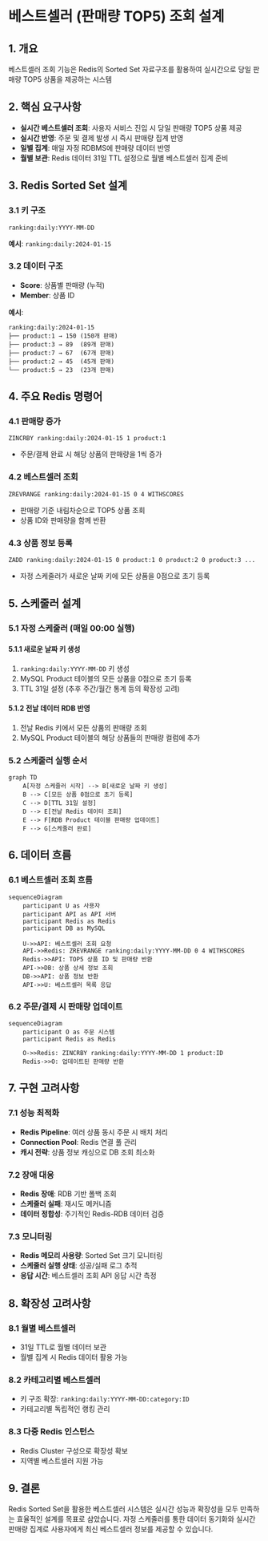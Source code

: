 # 베스트셀러 (판매량 TOP5) 조회 설계

## 1. 개요

베스트셀러 조회 기능은 Redis의 Sorted Set 자료구조를 활용하여 실시간으로 당일 판매량 TOP5 상품을 제공하는 시스템

## 2. 핵심 요구사항

- **실시간 베스트셀러 조회**: 사용자 서비스 진입 시 당일 판매량 TOP5 상품 제공
- **실시간 반영**: 주문 및 결제 발생 시 즉시 판매량 집계 반영
- **일별 집계**: 매일 자정 RDBMS에 판매량 데이터 반영
- **월별 보관**: Redis 데이터 31일 TTL 설정으로 월별 베스트셀러 집계 준비

## 3. Redis Sorted Set 설계

### 3.1 키 구조
```
ranking:daily:YYYY-MM-DD
```

**예시**: `ranking:daily:2024-01-15`

### 3.2 데이터 구조
- **Score**: 상품별 판매량 (누적)
- **Member**: 상품 ID

**예시**:
```
ranking:daily:2024-01-15
├── product:1 → 150 (150개 판매)
├── product:3 → 89  (89개 판매)
├── product:7 → 67  (67개 판매)
├── product:2 → 45  (45개 판매)
└── product:5 → 23  (23개 판매)
```

## 4. 주요 Redis 명령어

### 4.1 판매량 증가
```redis
ZINCRBY ranking:daily:2024-01-15 1 product:1
```
- 주문/결제 완료 시 해당 상품의 판매량을 1씩 증가

### 4.2 베스트셀러 조회
```redis
ZREVRANGE ranking:daily:2024-01-15 0 4 WITHSCORES
```
- 판매량 기준 내림차순으로 TOP5 상품 조회
- 상품 ID와 판매량을 함께 반환

### 4.3 상품 정보 등록
```redis
ZADD ranking:daily:2024-01-15 0 product:1 0 product:2 0 product:3 ...
```
- 자정 스케줄러가 새로운 날짜 키에 모든 상품을 0점으로 초기 등록

## 5. 스케줄러 설계

### 5.1 자정 스케줄러 (매일 00:00 실행)

#### 5.1.1 새로운 날짜 키 생성
1. `ranking:daily:YYYY-MM-DD` 키 생성
2. MySQL Product 테이블의 모든 상품을 0점으로 초기 등록
3. TTL 31일 설정 (추후 주간/월간 통계 등의 확장성 고려)

#### 5.1.2 전날 데이터 RDB 반영
1. 전날 Redis 키에서 모든 상품의 판매량 조회
2. MySQL Product 테이블의 해당 상품들의 판매량 컬럼에 추가

### 5.2 스케줄러 실행 순서
```mermaid
graph TD
    A[자정 스케줄러 시작] --> B[새로운 날짜 키 생성]
    B --> C[모든 상품 0점으로 초기 등록]
    C --> D[TTL 31일 설정]
    D --> E[전날 Redis 데이터 조회]
    E --> F[RDB Product 테이블 판매량 업데이트]
    F --> G[스케줄러 완료]
```

## 6. 데이터 흐름

### 6.1 베스트셀러 조회 흐름
```mermaid
sequenceDiagram
    participant U as 사용자
    participant API as API 서버
    participant Redis as Redis
    participant DB as MySQL

    U->>API: 베스트셀러 조회 요청
    API->>Redis: ZREVRANGE ranking:daily:YYYY-MM-DD 0 4 WITHSCORES
    Redis->>API: TOP5 상품 ID 및 판매량 반환
    API->>DB: 상품 상세 정보 조회
    DB->>API: 상품 정보 반환
    API->>U: 베스트셀러 목록 응답
```

### 6.2 주문/결제 시 판매량 업데이트
```mermaid
sequenceDiagram
    participant O as 주문 시스템
    participant Redis as Redis

    O->>Redis: ZINCRBY ranking:daily:YYYY-MM-DD 1 product:ID
    Redis->>O: 업데이트된 판매량 반환
```

## 7. 구현 고려사항

### 7.1 성능 최적화
- **Redis Pipeline**: 여러 상품 동시 주문 시 배치 처리
- **Connection Pool**: Redis 연결 풀 관리
- **캐시 전략**: 상품 정보 캐싱으로 DB 조회 최소화

### 7.2 장애 대응
- **Redis 장애**: RDB 기반 폴백 조회
- **스케줄러 실패**: 재시도 메커니즘
- **데이터 정합성**: 주기적인 Redis-RDB 데이터 검증

### 7.3 모니터링
- **Redis 메모리 사용량**: Sorted Set 크기 모니터링
- **스케줄러 실행 상태**: 성공/실패 로그 추적
- **응답 시간**: 베스트셀러 조회 API 응답 시간 측정

## 8. 확장성 고려사항

### 8.1 월별 베스트셀러
- 31일 TTL로 월별 데이터 보관
- 월별 집계 시 Redis 데이터 활용 가능

### 8.2 카테고리별 베스트셀러
- 키 구조 확장: `ranking:daily:YYYY-MM-DD:category:ID`
- 카테고리별 독립적인 랭킹 관리

### 8.3 다중 Redis 인스턴스
- Redis Cluster 구성으로 확장성 확보
- 지역별 베스트셀러 지원 가능

## 9. 결론

Redis Sorted Set을 활용한 베스트셀러 시스템은 실시간 성능과 확장성을 모두 만족하는 효율적인 설계를 목표로 삼았습니다. 자정 스케줄러를 통한 데이터 동기화와 실시간 판매량 집계로 사용자에게 최신 베스트셀러 정보를 제공할 수 있습니다.
